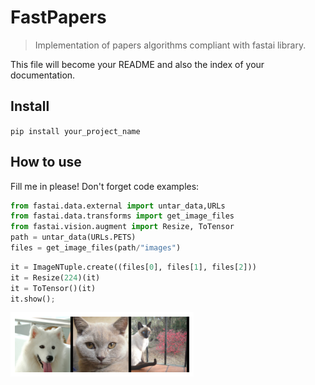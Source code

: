 # FastPapers
> Implementation of papers algorithms compliant with fastai library.


This file will become your README and also the index of your documentation.

## Install

`pip install your_project_name`

## How to use

Fill me in please! Don't forget code examples:

```python
from fastai.data.external import untar_data,URLs
from fastai.data.transforms import get_image_files
from fastai.vision.augment import Resize, ToTensor
path = untar_data(URLs.PETS)
files = get_image_files(path/"images")
```

```python
it = ImageNTuple.create((files[0], files[1], files[2]))
it = Resize(224)(it)
it = ToTensor()(it)
it.show();
```


![png](docs/images/output_6_0.png)

